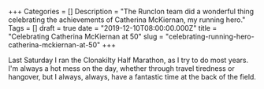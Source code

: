 +++
Categories = []
Description = "The Runclon team did a wonderful thing celebrating the achievements of Catherina McKiernan, my running hero."
Tags = []
draft = true
date = "2019-12-10T08:00:00.000Z"
title = "Celebrating Catherina McKiernan at 50"
slug = "celebrating-running-hero-catherina-mckiernan-at-50"
+++

Last Saturday I ran the Clonakilty Half Marathon, as I try to do most years. I'm always a hot mess on the day, whether through travel tiredness or hangover, but I always, always, have a fantastic time at the back of the field.



